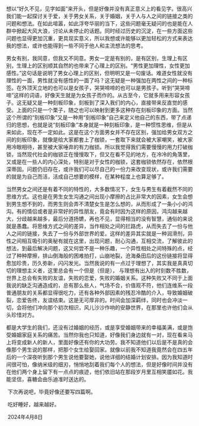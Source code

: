 ​	想以“好久不见，见字如面”来开头，但是好像并没有真正意义上的看见字。很高兴我们能一起探讨关于爱，关于男女关系，关于婚姻，关于人与人之间的链接之类的问题和想法。在如此喧嚣，如此浮夸华丽的当下，这些问题毫无疑问的也是能在人群中掀起大风大浪，讨论从未停止的话题。同时经过历史的沉淀，在一些方面这些问题也显得更加沉重，更具现实意义，所以我想或许能够以更加轻松的方式来表达我的想法，或许也能得到一些不同于他人和主流想法的思考。

​	男女有别，我同意，但我又不同意。男女一定是有别的，是有区别，生理上有区别，生理上的区别顺其自然的也带来了心理上的区别。“男性更加理性，女性更加感性。”这句话是说明了男女心理上的区别，但明明又是一句废话。难道女性就没有理性的一面，男性就没有感性的一面了吗？这无疑是一种强加在两性之间的一种标签。在外顶天立地的也可以是女孩子，哭哭啼啼的也可以是男孩子。听到“哭哭啼啼”这样的词语，好像天生就是为女孩子而作的。从古至今，它就多用来形容女孩子。这无疑又是一种刻板印象，刻板到了深入我们的内心，直接带来反直觉的感受。上面的只是一个栗子，随之也可以映射到更多这种存在刻板印象的方面。当然这个所谓的“刻板印象”又是一种用“刻板印象”自己来定义他自己的东西，带了点递归的思想，也就是说“刻板印象”本身就是一种刻板印象，是一种惯性思维，但是从来如此，现在不一定如此。这是在这个方面男女并不存在区别，强加给男女双方之间的刻板印象，就像是给大家都套上了枷锁，一套取下来就会被大家嘲笑，被大家用冷眼相待，甚至被大家唾弃的有力枷锁。所以我觉得我们需要慢慢的用力打破枷锁，当然现代社会的枷锁正在慢慢取下，但又在看不见的地方，在冷冷的角落里，又或是在一些人的内心深处，特别是对于女性的枷锁，这套枷锁依然存在，依然根深蒂固。问题仍旧存在，或许我们可以尽自己的一份力来改变现状，或许我们需要的就是为自己而活，活成自己想要的模样，在某种程度上也算足够了。

​	当然男女之间还是有着不同的特性的，大多数情况下，女生与男生有着截然不同的思维方式。这也是在男生女生沟通之间出现小摩擦的占比非常大的因素，女生会想到男生想不到的，而男生则会弄不清楚女生是怎么想的，从而形成了一条小小的鸿沟。有的情侣或者是非常好的异性朋友，竟会有时因为这样的原因，鸿沟越来越大，分歧越来越多，最后分道扬镳，再也不见，显得相当的没有智慧，通俗的来说就是愚蠢。将思维方式之间的差异，当作相处之间的拦路虎，从而失去了一份与他人之间的链接，失去了一份与外部世界的爱。这样的差异其实就是一种润滑剂，异性之间相互吸引的奥秘有就在这里，出现问题，耐心沟通，互相交流，了解彼此的想法，到最后解决问题，这又何尝不是一种乐趣，一个异性相处之间特殊的点，经过了种种摩擦，排山倒海般的困难拍打，山崩地裂，沧海桑田后的这份链接将显得愈加珍贵，历久弥新，闪闪发光。当然我说的有一点过于理想了，其实我是真真切切的理想主义者，这里总会有一个但是（但是）， 与理想有出入的时刻数不胜数，世界上总会有失败的友谊，失败的恋爱，失败的婚姻关系。这种失败又不同于上面我说的缺乏沟通造成的，总有那么些人，气场不合，价值观不符，他们连维系一段普通朋友的关系都显得很吃力，还有各种外部因素的残忍冷酷的介入，导致婚姻破裂，恋爱告终，友谊结束。这是无可厚非的。时间会加深羁绊，同时也会冲淡一切，会将他们冲向那个初次相识，风儿沙沙作响的安静世界，在那里也许他们会从头珍惜对方。

​	都是大学生的我们，还没有过婚姻的经历，或是享受婚姻带来的幸福美满，或是饱受婚姻家庭关系的痛苦。当然你我也只知道，好像我们身边就有一对，现在看来马上将变成新人的新人，里面好像还有你的大功劳。我不知道他们以后是不是真的会像那个男生说的那样，把那个女生给娶回家。就像以前我不知道我竟然会在四五年后的一个深夜听到那个男生说他要娶她，说他详细的结婚计划安排。因为我知道时间很可怕，像纳米级的细刃，悄悄地刮着我们每个人的想法，但是好像时间并没有在他们两个身上留下有一点点的痕迹，他们依旧站在那段岁月里互相笑靥如花。我能坚信，喜糖会由乐迪准时送达的。

​	下次再说吧，毕竟好像还要写四篇啊。

​																						吃好睡好，越来越好。

​																								2024年4月8日

 	